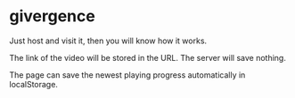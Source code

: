 # givergence

Just host and visit it, then you will know how it works.

The link of the video will be stored in the URL. The server will save nothing.

The page can save the newest playing progress automatically in localStorage.
